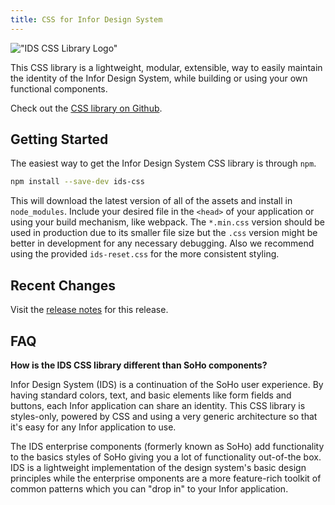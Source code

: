 ```yaml
---
title: CSS for Infor Design System
---
```


!["IDS CSS Library Logo"](https://ids-com.s3.amazonaws.com/images/css-lib.original.png#logo-float-right)

This CSS library is a lightweight, modular, extensible, way to easily maintain the identity of the Infor Design System, while building or using your own functional components.

Check out the [CSS library on Github](https://github.com/infor-design/css).

## Getting Started

The easiest way to get the Infor Design System CSS library is through `npm`.

```sh
npm install --save-dev ids-css
```

This will download the latest version of all of the assets and install in `node_modules`. Include your desired file in the `<head>` of your application or using your build mechanism, like webpack. The `*.min.css` version should be used in production due to its smaller file size but the `.css` version might be better in development for any necessary debugging. Also we recommend using the provided `ids-reset.css` for the more consistent styling.

## Recent Changes

Visit the [release notes](./release-notes.html) for this release.

## FAQ

**How is the IDS CSS library different than SoHo components?**

Infor Design System (IDS) is a continuation of the SoHo user experience. By having standard colors, text, and basic elements like form fields and buttons, each Infor application can share an identity. This CSS library is styles-only, powered by CSS and using a very generic architecture so that it's easy for any Infor application to use.

The IDS enterprise components (formerly known as SoHo) add functionality to the basics styles of SoHo giving you a lot of functionality out-of-the box. IDS is a lightweight implementation of the design system's basic design principles while the enterprise omponents are a more feature-rich toolkit of common patterns which you can "drop in" to your Infor application.
